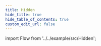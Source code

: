 ```yaml
---
title: Hidden
hide_title: true
hide_table_of_contents: true
custom_edit_url: false
---
```


import Flow from '../../example/src/Hidden';

<div style={{ height: '50vh' }}>
  <Flow />
</div>
